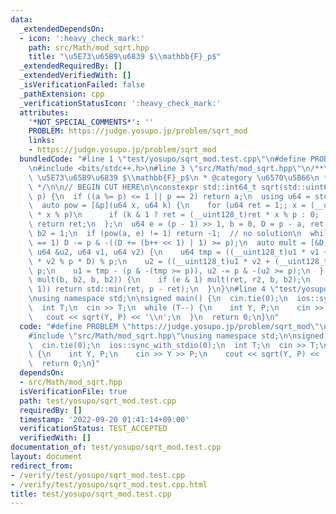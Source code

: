 ```yaml
---
data:
  _extendedDependsOn:
  - icon: ':heavy_check_mark:'
    path: src/Math/mod_sqrt.hpp
    title: "\u5E73\u65B9\u6839 $\\mathbb{F}_p$"
  _extendedRequiredBy: []
  _extendedVerifiedWith: []
  _isVerificationFailed: false
  _pathExtension: cpp
  _verificationStatusIcon: ':heavy_check_mark:'
  attributes:
    '*NOT_SPECIAL_COMMENTS*': ''
    PROBLEM: https://judge.yosupo.jp/problem/sqrt_mod
    links:
    - https://judge.yosupo.jp/problem/sqrt_mod
  bundledCode: "#line 1 \"test/yosupo/sqrt_mod.test.cpp\"\n#define PROBLEM \"https://judge.yosupo.jp/problem/sqrt_mod\"\
    \n#include <bits/stdc++.h>\n#line 3 \"src/Math/mod_sqrt.hpp\"\n/**\n * @title\
    \ \u5E73\u65B9\u6839 $\\mathbb{F}_p$\n * @category \u6570\u5B66\n * O(log p)\n\
    \ */\n\n// BEGIN CUT HERE\n\nconstexpr std::int64_t sqrt(std::uint64_t a, std::uint64_t\
    \ p) {\n  if ((a %= p) <= 1 || p == 2) return a;\n  using u64 = std::uint64_t;\n\
    \  auto pow = [&p](u64 x, u64 k) {\n    for (u64 ret = 1;; x = (__uint128_t)x\
    \ * x % p)\n      if (k & 1 ? ret = (__uint128_t)ret * x % p : 0; !(k >>= 1))\
    \ return ret;\n  };\n  u64 e = (p - 1) >> 1, b = 0, D = p - a, ret = 1, r2 = 0,\
    \ b2 = 1;\n  if (pow(a, e) != 1) return -1;  // no solution\n  while (pow(D, e)\
    \ == 1) D -= p & -((D += (b++ << 1) | 1) >= p);\n  auto mult = [&D, &p](u64 &u1,\
    \ u64 &u2, u64 v1, u64 v2) {\n    u64 tmp = ((__uint128_t)u1 * v1 + (__uint128_t)u2\
    \ * v2 % p * D) % p;\n    u2 = ((__uint128_t)u1 * v2 + (__uint128_t)u2 * v1) %\
    \ p;\n    u1 = tmp - (p & -(tmp >= p)), u2 -= p & -(u2 >= p);\n  };\n  for (++e;;\
    \ mult(b, b2, b, b2)) {\n    if (e & 1) mult(ret, r2, b, b2);\n    if (!(e >>=\
    \ 1)) return std::min(ret, p - ret);\n  }\n}\n#line 4 \"test/yosupo/sqrt_mod.test.cpp\"\
    \nusing namespace std;\n\nsigned main() {\n  cin.tie(0);\n  ios::sync_with_stdio(0);\n\
    \  int T;\n  cin >> T;\n  while (T--) {\n    int Y, P;\n    cin >> Y >> P;\n \
    \   cout << sqrt(Y, P) << '\\n';\n  }\n  return 0;\n}\n"
  code: "#define PROBLEM \"https://judge.yosupo.jp/problem/sqrt_mod\"\n#include <bits/stdc++.h>\n\
    #include \"src/Math/mod_sqrt.hpp\"\nusing namespace std;\n\nsigned main() {\n\
    \  cin.tie(0);\n  ios::sync_with_stdio(0);\n  int T;\n  cin >> T;\n  while (T--)\
    \ {\n    int Y, P;\n    cin >> Y >> P;\n    cout << sqrt(Y, P) << '\\n';\n  }\n\
    \  return 0;\n}"
  dependsOn:
  - src/Math/mod_sqrt.hpp
  isVerificationFile: true
  path: test/yosupo/sqrt_mod.test.cpp
  requiredBy: []
  timestamp: '2022-09-20 01:41:14+09:00'
  verificationStatus: TEST_ACCEPTED
  verifiedWith: []
documentation_of: test/yosupo/sqrt_mod.test.cpp
layout: document
redirect_from:
- /verify/test/yosupo/sqrt_mod.test.cpp
- /verify/test/yosupo/sqrt_mod.test.cpp.html
title: test/yosupo/sqrt_mod.test.cpp
---
```

